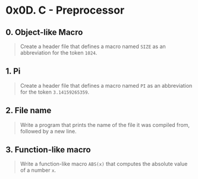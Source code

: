 # 0x0D. C - Preprocessor

## 0. Object-like Macro
> Create a header file that defines a macro named `SIZE` as an abbreviation for the token `1024`.

## 1. Pi
> Create a header file that defines a macro named `PI` as an abbreviation for the token `3.14159265359`.

## 2. File name
> Write a program that prints the name of the file it was compiled from, followed by a new line.

## 3. Function-like macro
> Write a function-like macro `ABS(x)` that computes the absolute value of a number `x`.
